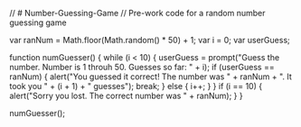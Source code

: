 // # Number-Guessing-Game
// Pre-work code for a random number guessing game

var ranNum = Math.floor(Math.random() * 50) + 1;
var i = 0;
var userGuess;

function numGuesser() {
  while (i < 10) {
    userGuess = prompt("Guess the number. Number is 1 throuh 50. Guesses so far: " + i);
    if (userGuess == ranNum) {
      alert("You guessed it correct! The number was " + ranNum + ". It took you " + (i + 1) + " guesses");
      break;
    } else {
      i++;
    }
  }
  if (i == 10) {
    alert("Sorry you lost. The correct number was " + ranNum);
  }
}

numGuesser();
